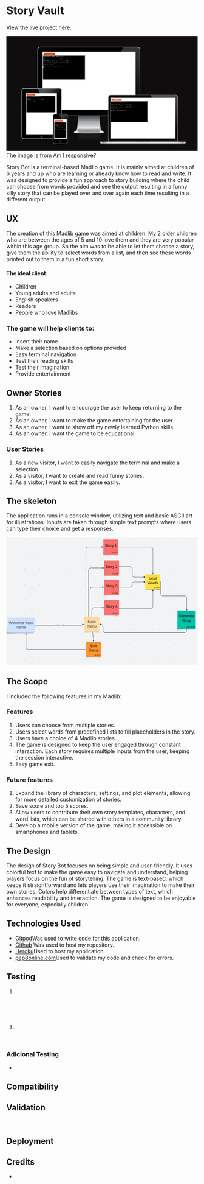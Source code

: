# Story Vault

[View the live project here.](https://story-bot-fba36a592434.herokuapp.com/)

![](https://github.com/MiaTothova/Story_Bot/blob/main/images/responsive.png)
The image is from [Am I responsive?](http://ami.responsivedesign.is/)

Story Bot is a terminal-based Madlib game. It is mainly aimed at children of 6 years and up who are learning or already know how to read and write.
It was designed to provide a fun approach to story building where the child can choose from words provided and see the output resulting in a funny silly story that can be played over and over again each time resulting in a different output.


## UX

The creation of this Madlib game was aimed at children. My 2 older children who are between the ages of 5 and 10 love them and they are very popular within this age group. So the aim was to be able to let them choose a story, give them the ability to select words from a list, and then see these words printed out to them in a fun short story. 

#### The ideal client:
* Children
* Young adults and adults
* English speakers
* Readers 
* People who love Madlibs

### The game will help clients to:
* Insert their name
* Make a selection based on options provided
* Easy terminal navigation
* Test their reading skills
* Test their imagination
* Provide entertainment

## Owner Stories
1. As an owner, I want to encourage the user to keep returning to the game.
2. As an owner, I want to make the game entertaining for the user.
3. As an owner, I want to show off my newly learned Python skills.
4. As an owner, I want the game to be educational.

### User Stories
1. As a new visitor, I want to easily navigate the terminal and make a selection.
2. As a visitor, I want to create and read funny stories.
3. As a visitor, I want to exit the game easily.


## The skeleton
The application runs in a console window, utilizing text and basic ASCII art for illustrations.  Inputs are taken through simple text prompts where users can type their choice and get a responses.

![](https://github.com/MiaTothova/Story_Bot/blob/main/images/chart.png)

## The Scope
I included the following features in my Madlib:

### Features
1. Users can choose from multiple stories.
2. Users select words from predefined lists to fill placeholders in the story.
3. Users have a choice of 4 Madlib stories.
4. The game is designed to keep the user engaged through constant interaction. Each story requires multiple inputs from the user, keeping the session interactive.
5. Easy game exit.

### Future features
1. Expand the library of characters, settings, and plot elements, allowing for more detailed customization of stories.
2. Save score and top 5 scores.
3. Allow users to contribute their own story templates, characters, and word lists, which can be shared with others in a community library.
4. Develop a mobile version of the game, making it accessible on smartphones and tablets.


## The Design
The design of Story Bot focuses on being simple and user-friendly. It uses colorful text to make the game easy to navigate and understand, helping players focus on the fun of storytelling. The game is text-based, which keeps it straightforward and lets players use their imagination to make their own stories. Colors help differentiate between types of text, which enhances readability and interaction. The game is designed to be enjoyable for everyone, especially children.


## Technologies Used

* [Gitpod](https://gitpod.io/workspaces)Was used to write code for this application.
* [Github](https://github.com/) Was used to host my repository.
* [Heroku](https://id.heroku.com/login)Used to host my application.
* [pep8online.com](https://pep8ci.herokuapp.com/#)Used to validate my code and check for errors.

## Testing
1. 
![]()


![]()

3.
![]() 

 ### Adicional Testing
* 
 ## Compatibility


## Validation
![]()

## Deployment




## Credits
* 



